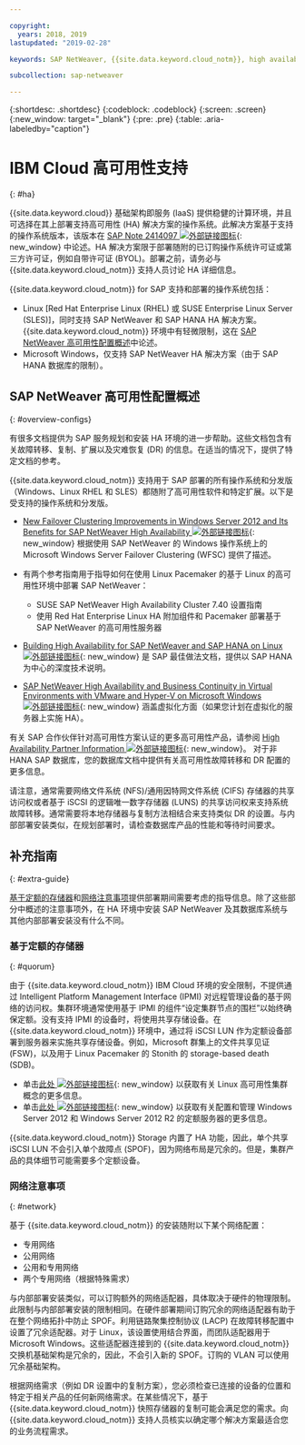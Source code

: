 ```yaml
---

copyright:
  years: 2018, 2019
lastupdated: "2019-02-28"

keywords: SAP NetWeaver, {{site.data.keyword.cloud_notm}}, high availability, highly available, HA, disaster recovery, DR, Microsft Windows Server Failover Clustering, WFSC, bring your own license, BYOL, single point of failure, SPOF, Link Aggregation Control Protocol, LACP, VLANs, SAP Certified, database, Linux Pacemaker

subcollection: sap-netweaver

---
```


{:shortdesc: .shortdesc}
{:codeblock: .codeblock}
{:screen: .screen}
{:new_window: target="_blank"}
{:pre: .pre}
{:table: .aria-labeledby="caption"}


# IBM Cloud 高可用性支持 
{: #ha}

{{site.data.keyword.cloud}} 基础架构即服务 (IaaS) 提供稳健的计算环境，并且可选择在其上部署支持高可用性 (HA) 解决方案的操作系统。此解决方案基于支持的操作系统版本，该版本在 [SAP Note 2414097 ![外部链接图标](../../icons/launch-glyph.svg "外部链接图标")](https://launchpad.support.sap.com/#/notes/2414097){: new_window} 中论述。HA 解决方案限于部署随附的已订购操作系统许可证或第三方许可证，例如自带许可证 (BYOL)。部署之前，请务必与 {{site.data.keyword.cloud_notm}} 支持人员讨论 HA 详细信息。

{{site.data.keyword.cloud_notm}} for SAP 支持和部署的操作系统包括：
* Linux [Red Hat Enterprise Linux (RHEL) 或 SUSE Enterprise Linux Server (SLES)]，同时支持 SAP NetWeaver 和 SAP HANA HA 解决方案。{{site.data.keyword.cloud_notm}} 环境中有轻微限制，这在 [SAP NetWeaver 高可用性配置概述](#overview-configs)中论述。
* Microsoft Windows，仅支持 SAP NetWeaver HA 解决方案（由于 SAP HANA 数据库的限制）。

## SAP NetWeaver 高可用性配置概述
{: #overview-configs}

有很多文档提供为 SAP 服务规划和安装 HA 环境的进一步帮助。这些文档包含有关故障转移、复制、扩展以及灾难恢复 (DR) 的信息。在适当的情况下，提供了特定文档的参考。

{{site.data.keyword.cloud_notm}} 支持用于 SAP 部署的所有操作系统和分发版（Windows、Linux RHEL 和 SLES）都随附了高可用性软件和特定扩展。以下是受支持的操作系统和分发版。

* [New Failover Clustering Improvements in Windows Server 2012 and Its Benefits for SAP NetWeaver High Availability ![外部链接图标](../../icons/launch-glyph.svg "外部链接图标")](https://blogs.sap.com/2013/10/16/new-failover-clustering-improvements-in-windows-server-2012-and-its-benefits-for-sap-netweaver-high-availability/){: new_window} 根据使用 SAP NetWeaver 的 Windows 操作系统上的 Microsoft Windows Server Failover Clustering (WFSC) 提供了描述。

* 有两个参考指南用于指导如何在使用 Linux Pacemaker 的基于 Linux 的高可用性环境中部署 SAP NetWeaver：
  * SUSE SAP NetWeaver High Availability Cluster 7.40 设置指南
  * 使用 Red Hat Enterprise Linux HA 附加组件和 Pacemaker 部署基于 SAP NetWeaver 的高可用性服务器

* [Building High Availability for SAP NetWeaver and SAP HANA on Linux ![外部链接图标](../../icons/launch-glyph.svg "外部链接图标")](https://support.sap.com/content/dam/SAAP/SAP_Activate/AGS_70.pdf){: new_window} 是 SAP 最佳做法文档，提供以 SAP HANA 为中心的深度技术说明。

* [SAP NetWeaver High Availability and Business Continuity in Virtual Environments with VMware and Hyper-V on Microsoft Windows ![外部链接图标](../../icons/launch-glyph.svg "外部链接图标")](https://www.sap.com/documents/2015/07/508b62bc-5b7c-0010-82c7-eda71af511fa.html){: new_window} 涵盖虚拟化方面（如果您计划在虚拟化的服务器上实施 HA）。

有关 SAP 合作伙伴针对高可用性方案认证的更多高可用性产品，请参阅 [High Availability Partner Information ![外部链接图标](../../icons/launch-glyph.svg "外部链接图标")](https://wiki.scn.sap.com/wiki/display/SI/High+Availability+Partner+Information){: new_window}。
对于非 HANA SAP 数据库，您的数据库文档中提供有关高可用性故障转移和 DR 配置的更多信息。

请注意，通常需要网络文件系统 (NFS)/通用因特网文件系统 (CIFS) 存储器的共享访问权或者基于 iSCSI 的逻辑唯一数字存储器 (LUNS) 的共享访问权来支持系统故障转移。通常需要将本地存储器与复制方法相结合来支持类似 DR 的设置。与内部部署安装类似，在规划部署时，请检查数据库产品的性能和等待时间要求。


## 补充指南
{: #extra-guide}

[基于定额的存储器](#quorum)和[网络注意事项](#network)提供部署期间需要考虑的指导信息。除了这些部分中概述的注意事项外，在 HA 环境中安装 SAP NetWeaver 及其数据库系统与其他内部部署安装没有什么不同。


### 基于定额的存储器
{: #quorum}

由于 {{site.data.keyword.cloud_notm}} IBM Cloud 环境的安全限制，不提供通过 Intelligent Platform Management Interface (IPMI) 对远程管理设备的基于网络的访问权。集群环境通常使用基于 IPMI 的组件“设定集群节点的围栏”以始终确保定额。没有支持 IPMI 的设备时，将使用共享存储设备。在 {{site.data.keyword.cloud_notm}} 环境中，通过将 iSCSI LUN 作为定额设备部署到服务器来实施共享存储设备。例如，Microsoft 群集上的文件共享见证 (FSW)，以及用于 Linux Pacemaker 的 Stonith 的 storage-based death (SDB)。
* 单击[此处 ![外部链接图标](../../icons/launch-glyph.svg "外部链接图标")](http://linux-ha.org/wiki/Cluster_Concepts){: new_window} 以获取有关 Linux 高可用性集群概念的更多信息。
* 单击[此处 ![外部链接图标](../../icons/launch-glyph.svg "外部链接图标")](https://docs.microsoft.com/en-us/windows-server/failover-clustering/manage-cluster-quorum){: new_window} 以获取有关配置和管理 Windows Server 2012 和 Windows Server 2012 R2 的定额服务器的更多信息。

{{site.data.keyword.cloud_notm}} Storage 内置了 HA 功能，因此，单个共享 iSCSI LUN 不会引入单个故障点 (SPOF)，因为网络布局是冗余的。但是，集群产品的具体细节可能需要多个定额设备。

### 网络注意事项
{: #network}

基于 {{site.data.keyword.cloud_notm}} 的安装随附以下某个网络配置：
* 专用网络
* 公用网络
* 公用和专用网络
* 两个专用网络（根据特殊需求）

与内部部署安装类似，可以订购额外的网络适配器，具体取决于硬件的物理限制。此限制与内部部署安装的限制相同。在硬件部署期间订购冗余的网络适配器有助于在整个网络拓扑中防止 SPOF。利用链路聚集控制协议 (LACP) 在故障转移配置中设置了冗余适配器。对于 Linux，该设置使用结合界面，而团队适配器用于 Microsoft Windows。这些适配器连接到的 {{site.data.keyword.cloud_notm}} 交换机基础架构是冗余的，因此，不会引入新的 SPOF。订购的 VLAN 可以使用冗余基础架构。

根据网络需求（例如 DR 设置中的复制方案），您必须检查已连接的设备的位置和特定于相关产品的任何新网络需求。在某些情况下，基于 {{site.data.keyword.cloud_notm}} 快照存储器的复制可能会满足您的需求。向 {{site.data.keyword.cloud_notm}} 支持人员核实以确定哪个解决方案最适合您的业务流程需求。
